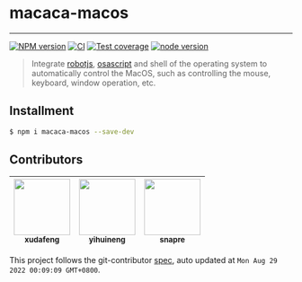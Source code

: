 # macaca-macos

---

[![NPM version][npm-image]][npm-url]
[![CI][ci-image]][ci-url]
[![Test coverage][codecov-image]][codecov-url]
[![node version][node-image]][node-url]

[npm-image]: https://img.shields.io/npm/v/macaca-macos.svg?logo=npm
[npm-url]: https://npmjs.org/package/macaca-macos
[ci-image]: https://github.com/macacajs/macaca-macos/actions/workflows/ci.yml/badge.svg
[ci-url]: https://github.com/macacajs/macaca-macos/actions/workflows/ci.yml
[codecov-image]: https://img.shields.io/codecov/c/github/macacajs/macaca-macos.svg?logo=codecov
[codecov-url]: https://codecov.io/gh/macacajs/macaca-macos
[node-image]: https://img.shields.io/badge/node.js-%3E=_16-green.svg?logo=node.js
[node-url]: http://nodejs.org/download/

> Integrate [robotjs](https://github.com/octalmage/robotjs), [osascript](https://developer.apple.com/documentation/uniformtypeidentifiers/uttype/3551541-osascript) and shell of the operating system to automatically control the MacOS, such as controlling the mouse, keyboard, window operation, etc.

## Installment

```bash
$ npm i macaca-macos --save-dev
```

<!-- GITCONTRIBUTOR_START -->

## Contributors

|[<img src="https://avatars.githubusercontent.com/u/1011681?v=4" width="100px;"/><br/><sub><b>xudafeng</b></sub>](https://github.com/xudafeng)<br/>|[<img src="https://avatars.githubusercontent.com/u/10104168?v=4" width="100px;"/><br/><sub><b>yihuineng</b></sub>](https://github.com/yihuineng)<br/>|[<img src="https://avatars.githubusercontent.com/u/52845048?v=4" width="100px;"/><br/><sub><b>snapre</b></sub>](https://github.com/snapre)<br/>|
| :---: | :---: | :---: |


This project follows the git-contributor [spec](https://github.com/xudafeng/git-contributor), auto updated at `Mon Aug 29 2022 00:09:09 GMT+0800`.

<!-- GITCONTRIBUTOR_END -->